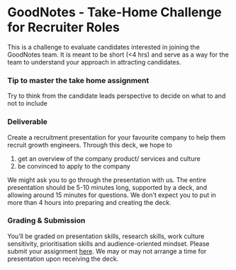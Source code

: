 GoodNotes - Take-Home Challenge for Recruiter Roles
===
This is a challenge to evaluate candidates interested in joining the GoodNotes team. It is meant to be short (<4 hrs) and serve as a way for the team to understand your approach in attracting candidates. 

### Tip to master the take home assignment

Try to think from the candidate leads perspective to decide on what to and not to include

### Deliverable
Create a recruitment presentation for your favourite company to help them recruit growth engineers.  Through this deck, we hope to

1) get an overview of the company product/ services and culture
2) be convinced to apply to the company 

We might ask you to go through the presentation with us.  The entire presentation should be 5-10 minutes long, supported by a deck, and allowing around 15 minutes for questions. We don’t expect you to put in more than 4 hours into preparing and creating the deck.

### Grading & Submission
You’ll be graded on presentation skills, research skills, work culture sensitivity, prioritisation skills and audience-oriented mindset.  Please submit your assignment [here](https://airtable.com/shr2eaeRTGbYJBI5e). We may or may not arrange a time for presentation upon receiving the deck.  
